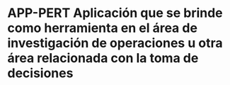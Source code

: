 # APP-PERT Aplicación que se brinde como herramienta en el área de investigación de operaciones u otra área relacionada con la toma de decisiones

